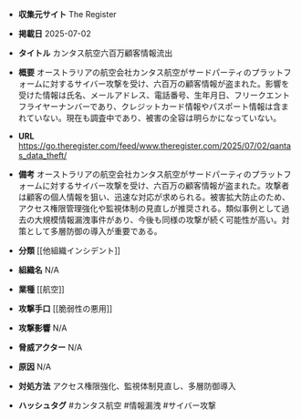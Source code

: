 - **収集元サイト**
The Register

- **掲載日**
2025-07-02

- **タイトル**
カンタス航空六百万顧客情報流出

- **概要**
オーストラリアの航空会社カンタス航空がサードパーティのプラットフォームに対するサイバー攻撃を受け、六百万の顧客情報が盗まれた。影響を受けた情報は氏名、メールアドレス、電話番号、生年月日、フリークエントフライヤーナンバーであり、クレジットカード情報やパスポート情報は含まれていない。現在も調査中であり、被害の全容は明らかになっていない。

- **URL**
https://go.theregister.com/feed/www.theregister.com/2025/07/02/qantas_data_theft/

- **備考**
オーストラリアの航空会社カンタス航空がサードパーティのプラットフォームに対するサイバー攻撃を受け、六百万の顧客情報が盗まれた。攻撃者は顧客の個人情報を狙い、迅速な対応が求められる。被害拡大防止のため、アクセス権限管理強化や監視体制の見直しが推奨される。類似事例として過去の大規模情報漏洩事件があり、今後も同様の攻撃が続く可能性が高い。対策として多層防御の導入が重要である。

- **分類**
[[他組織インシデント]]

- **組織名**
N/A

- **業種**
[[航空]]

- **攻撃手口**
[[脆弱性の悪用]]

- **攻撃影響**
N/A

- **脅威アクター**
N/A

- **原因**
N/A

- **対処方法**
アクセス権限強化、監視体制見直し、多層防御導入

- **ハッシュタグ**
#カンタス航空 #情報漏洩 #サイバー攻撃

